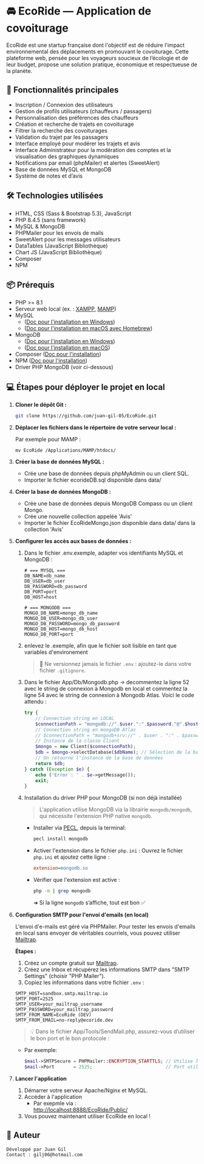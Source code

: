 # 🚘 EcoRide — Application de covoiturage

EcoRide est une startup française dont l'objectif est de réduire l'impact environnemental des déplacements en promouvant le covoiturage. Cette plateforme web, pensée pour les voyageurs soucieux de l’écologie et de leur budget, propose une solution pratique, économique et respectueuse de la planète.

## 🚀 Fonctionnalités principales

- Inscription / Connexion des utilisateurs
- Gestion de profils utilisateurs (chauffeurs / passagers)
- Personnalisation des préférences des chauffeurs
- Création et recherche de trajets en covoiturage
- Filtrer la recherche des covoiturages
- Validation du trajet par les passagers
- Interface employé pour modérer les trajets et avis
- Interface Administrateur pour la modération des comptes et la visualisation des graphiques dynamiques
- Notifications par email (phpMailer) et alertes (SweetAlert)
- Base de données MySQL et MongoDB
- Système de notes et d’avis

## 🛠️ Technologies utilisées

- HTML, CSS (Sass & Bootstrap 5.3), JavaScript
- PHP 8.4.5 (sans framework)
- MySQL & MongoDB
- PHPMailer pour les envois de mails
- SweetAlert pour les messages utilisateurs
- DataTables (JavaScript Bibliothèque)
- Chart JS (JavaScript Bibliothèque)
- Composer
- NPM

## 📦 Prérequis

- PHP >= 8.1
- Serveur web local (ex. : [XAMPP](https://www.apachefriends.org/), [MAMP](https://www.mamp.info/))
- MySQL 
    - ([Doc pour l'installation en Windows](https://dev.mysql.com/downloads/installer/))
    - ([Doc pour l'installation en macOS avec Homebrew](https://formulae.brew.sh/formula/mysql))
- MongoDB 
    - ([Doc pour l'installation en Windows](https://www.mongodb.com/docs/manual/tutorial/install-mongodb-on-windows/))
    - ([Doc pour l'installation en macOS](https://www.mongodb.com/docs/manual/tutorial/install-mongodb-on-os-x/))
- Composer ([Doc pour l'installation](https://getcomposer.org/download/))
- NPM ([Doc pour l'installation](https://docs.npmjs.com/downloading-and-installing-node-js-and-npm))
- Driver PHP MongoDB (voir ci-dessous)

## 💻 Étapes pour déployer le projet en local

1. **Cloner le dépôt Git :**

    ```bash
    git clone https://github.com/juan-gil-05/EcoRide.git
    ```

2. **Déplacer les fichiers dans le répertoire de votre serveur local :**

    Par exemple pour MAMP :
    ```console
    mv EcoRide /Applications/MAMP/htdocs/
    ```



4. **Créer la base de données MySQL :**

    -   Crée une base de données depuis phpMyAdmin ou un client SQL. 
    -	Importer le fichier ecorideDB.sql disponible dans data/

5. **Créer la base de données MongoDB :**

    -   Crée une base de données depuis MongoDB Compass ou un client Mongo.
    -   Crée une nouvelle collection appelée 'Avis' 
	-	Importer le fichier EcoRideMongo.json disponible dans data/ dans la collection 'Avis'

6. **Configurer les accès aux bases de données :**

    1. Dans le fichier .env.exemple, adapter vos identifiants MySQL et MongoDB :
        ```dotenv
        # === MYSQL ===
        DB_NAME=db_name
        DB_USER=db_user
        DB_PASSWORD=db_password
        DB_PORT=port
        DB_HOST=host

        # === MONGODB ===
        MONGO_DB_NAME=mongo_db_name
        MONGO_DB_USER=mongo_db_user
        MONGO_DB_PASSWORD=mongo_db_password
        MONGO_DB_HOST=mongo_db_host
        MONGO_DB_PORT=port
        ```
    2. enlevez le .exemple, afin que le fichier soit lisible en tant que variables d'environement
        >🔐 Ne versionnez jamais le fichier `.env` : ajoutez-le dans votre fichier `.gitignore`.
    3. Dans le fichier App/Db/Mongodb.php -> decommentez la ligne 52 avec le string de connexion à Mongodb en local et commentez la ligne 54 avec le string de connexion à Mongodb Atlas. 
    Voici le code attendu :
        ```php
        try {
            // Connection string en LOCAL
            $connectionPath = "mongodb://".$user.":".$password."@".$host.":".$port."/".$dbName;
            // Connection string en mongoDB Atlas
            // $connectionPath = "mongodb+srv://" . $user . ":" . $password . "@" . $host . "/?retryWrites=true&w=majority&appName=" . $dbName;
            // Instance de la classe Client
            $mongo = new Client($connectionPath);
            $db = $mongo->selectDatabase($dbName); // Sélection de la base de données
            // On retourne l'instance de la base de données
            return $db;
        } catch (Exception $e) {
            echo ('Error : ' . $e->getMessage());
            exit;
        }
        ```
    4. Installation du driver PHP pour MongoDB (si non déjà installée)
    
        > L'application utilise MongoDB via la librairie `mongodb/mongodb`, qui nécessite l'extension PHP native `mongodb`.

        - Installer via [PECL](https://pecl.php.net), depuis la terminal:
            ```bash
            pecl install mongodb
            ```

        - Activer l'extension dans le fichier `php.ini` :
            Ouvrez le fichier `php.ini` et ajoutez cette ligne :
            ```ini
            extension=mongodb.so
            ```

        - Vérifier que l'extension est active :
            ```bash
            php -m | grep mongodb
            ```
             ➜ Si la ligne `mongodb` s’affiche, tout est bon ✅

   

7. **Configuration SMTP pour l'envoi d'emails (en local)**

    L'envoi d'e-mails est géré via PHPMailer. Pour tester les envois d'emails en local sans envoyer de véritables courriels, vous pouvez utiliser [Mailtrap](https://mailtrap.io/).

    **Étapes :**

    1. Créez un compte gratuit sur [Mailtrap](https://mailtrap.io/).
    2. Créez une Inbox et récupérez les informations SMTP dans "SMTP Settings" (choisir "PHP Mailer").
    3. Copiez les informations dans votre fichier `.env` :

    ```dotenv
    SMTP_HOST=sandbox.smtp.mailtrap.io
    SMTP_PORT=2525
    SMTP_USER=your_mailtrap_username
    SMTP_PASSWORD=your_mailtrap_password
    SMTP_FROM_NAME=EcoRide (DEV)
    SMTP_FROM_EMAIL=no-reply@ecoride.dev
    ````
    > 💡 Dans le fichier App/Tools/SendMail.php, assurez-vous d’utiliser le bon port et le bon protocole :
    - Par exemple:
        ```php
        $mail->SMTPSecure = PHPMailer::ENCRYPTION_STARTTLS; // Utilise TLS
        $mail->Port       = 2525;                           // Port utilisé par Mailtrap avec TLS
        ```

8. **Lancer l'application**

    1. Démarrer votre serveur Apache/Nginx et MySQL.
    2. Accéder à l'application
        - Par exepmle via :  
            [http://localhost:8888/EcoRide/Public/](http://localhost:8888/EcoRide/public/)
    3. Vous pouvez maintenant utiliser EcoRide en local !



## 👥 Auteur

    Développé par Juan Gil
    Contact : gilj06@hotmail.com
    